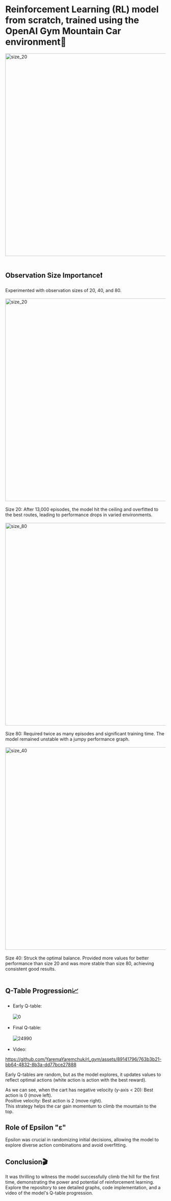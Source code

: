 # Reinforcement Learning (RL) model from scratch, trained using the OpenAI Gym Mountain Car environment🤖
<img width="635" alt="size_20" src="https://github.com/YaremaYaremchuk/rl_gym/assets/89141796/f8f147b8-23a7-4e43-ae77-7aeee5cef0b1"> <br><br>
## Observation Size Importance❗️
Experimented with observation sizes of 20, 40, and 80. <br><br>
<img width="635" alt="size_20" src="https://github.com/YaremaYaremchuk/rl_gym/assets/89141796/93300446-8846-4a16-8538-bb90abb99f5f"> <br><br>
Size 20: After 13,000 episodes, the model hit the ceiling and overfitted to the best routes, leading to performance drops in varied environments. <br><br>
<img width="635" alt="size_80" src="https://github.com/YaremaYaremchuk/rl_gym/assets/89141796/909b41ef-f2ad-4809-8046-1a6aebd7dd2f"><br><br>
Size 80: Required twice as many episodes and significant training time. The model remained unstable with a jumpy performance graph. <br><br>
<img width="635" alt="size_40" src="https://github.com/YaremaYaremchuk/rl_gym/assets/89141796/a1213246-bc22-4f62-973d-013106c79a82"><br><br>
Size 40: Struck the optimal balance. Provided more values for better performance than size 20 and was more stable than size 80, achieving consistent good results.
<br><br>
## Q-Table Progression📈
- Early Q-table:
<br><br>
![0](https://github.com/YaremaYaremchuk/rl_gym/assets/89141796/c4e8b9fd-bca9-42a1-9ce2-392e0de5e616)
<br><br>
- Final Q-table:
<br><br>
![24990](https://github.com/YaremaYaremchuk/rl_gym/assets/89141796/575cdeca-0d42-40c1-b049-21db1e647aa4)
<br><br>
- Video:

https://github.com/YaremaYaremchuk/rl_gym/assets/89141796/763b3b21-bb64-4832-8b3a-dd77bce27888



Early Q-tables are random, but as the model explores, it updates values to reflect optimal actions (white action is action with the best reward).

As we can see, when the cart has negative velocity (y-axis < 20): Best action is 0 (move left). <br>
Positive velocity: Best action is 2 (move right). <br>
This strategy helps the car gain momentum to climb the mountain to the top.

## Role of Epsilon "ε"

Epsilon was crucial in randomizing initial decisions, allowing the model to explore diverse action combinations and avoid overfitting.

## Conclusion🎬

It was thrilling to witness the model successfully climb the hill for the first time, demonstrating the power and potential of reinforcement learning.
Explore the repository to see detailed graphs, code implementation, and a video of the model's Q-table progression.
